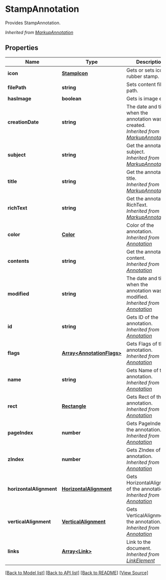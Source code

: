﻿# StampAnnotation
Provides StampAnnotation.

*Inherited from [MarkupAnnotation](MarkupAnnotation.md)*
## Properties
Name | Type | Description | Notes
------------ | ------------- | ------------- | -------------
**icon** | [**StampIcon**](StampIcon.md) | Gets or sets icon for rubber stamp. | [optional]
**filePath** | **string** | Sets content file path.  | [optional]
**hasImage** | **boolean** | Gets is image exist.  | [optional]
**creationDate** | **string** | The date and time when the annotation was created.<br />*Inherited from [MarkupAnnotation](MarkupAnnotation.md)* | [optional]
**subject** | **string** | Get the annotation subject.<br />*Inherited from [MarkupAnnotation](MarkupAnnotation.md)* | [optional]
**title** | **string** | Get the annotation title.<br />*Inherited from [MarkupAnnotation](MarkupAnnotation.md)* | [optional]
**richText** | **string** | Get the annotation RichText.<br />*Inherited from [MarkupAnnotation](MarkupAnnotation.md)* | [optional]
**color** | [**Color**](Color.md) | Color of the annotation.<br />*Inherited from [Annotation](Annotation.md)* | [optional]
**contents** | **string** | Get the annotation content.<br />*Inherited from [Annotation](Annotation.md)* | [optional]
**modified** | **string** | The date and time when the annotation was last modified.<br />*Inherited from [Annotation](Annotation.md)* | [optional]
**id** | **string** | Gets ID of the annotation.<br />*Inherited from [Annotation](Annotation.md)* | [optional]
**flags** | [**Array&lt;AnnotationFlags&gt;**](AnnotationFlags.md) | Gets Flags of the annotation.<br />*Inherited from [Annotation](Annotation.md)* | [optional]
**name** | **string** | Gets Name of the annotation.<br />*Inherited from [Annotation](Annotation.md)* | [optional]
**rect** | [**Rectangle**](Rectangle.md) | Gets Rect of the annotation.<br />*Inherited from [Annotation](Annotation.md)* | 
**pageIndex** | **number** | Gets PageIndex of the annotation.<br />*Inherited from [Annotation](Annotation.md)* | [optional]
**zIndex** | **number** | Gets ZIndex of the annotation.<br />*Inherited from [Annotation](Annotation.md)* | [optional]
**horizontalAlignment** | [**HorizontalAlignment**](HorizontalAlignment.md) | Gets HorizontalAlignment of the annotation.<br />*Inherited from [Annotation](Annotation.md)* | [optional]
**verticalAlignment** | [**VerticalAlignment**](VerticalAlignment.md) | Gets VerticalAlignment of the annotation.<br />*Inherited from [Annotation](Annotation.md)* | [optional]
**links** | [**Array&lt;Link&gt;**](Link.md) | Link to the document.<br />*Inherited from [LinkElement](LinkElement.md)* | [optional]

[[Back to Model list]](../README.md#documentation-for-models) [[Back to API list]](../README.md#documentation-for-api-endpoints) [[Back to README]](../README.md) [[View Source]](../src/models/stampAnnotation.ts)

